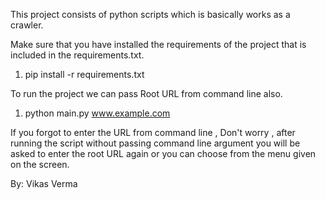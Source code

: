 This project consists of python scripts which is basically works as a crawler.

Make sure that you have installed the requirements of the project that is included in the requirements.txt.
 1. pip install -r requirements.txt

To run the project we can pass Root URL from command line also.

 1. python main.py www.example.com

If you forgot to enter the URL from command line , Don't worry , after running the script without passing command line argument
 you will be asked to enter the root URL again or you can choose from the menu given on the screen.



By: Vikas Verma